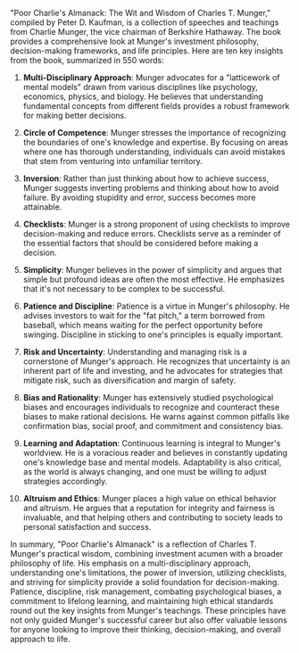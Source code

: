 "Poor Charlie's Almanack: The Wit and Wisdom of Charles T. Munger," compiled by Peter D. Kaufman, is a collection of speeches and teachings from Charlie Munger, the vice chairman of Berkshire Hathaway. The book provides a comprehensive look at Munger's investment philosophy, decision-making frameworks, and life principles. Here are ten key insights from the book, summarized in 550 words:

1. **Multi-Disciplinary Approach**: Munger advocates for a "latticework of mental models" drawn from various disciplines like psychology, economics, physics, and biology. He believes that understanding fundamental concepts from different fields provides a robust framework for making better decisions.

2. **Circle of Competence**: Munger stresses the importance of recognizing the boundaries of one's knowledge and expertise. By focusing on areas where one has thorough understanding, individuals can avoid mistakes that stem from venturing into unfamiliar territory.

3. **Inversion**: Rather than just thinking about how to achieve success, Munger suggests inverting problems and thinking about how to avoid failure. By avoiding stupidity and error, success becomes more attainable.

4. **Checklists**: Munger is a strong proponent of using checklists to improve decision-making and reduce errors. Checklists serve as a reminder of the essential factors that should be considered before making a decision.

5. **Simplicity**: Munger believes in the power of simplicity and argues that simple but profound ideas are often the most effective. He emphasizes that it's not necessary to be complex to be successful.

6. **Patience and Discipline**: Patience is a virtue in Munger's philosophy. He advises investors to wait for the "fat pitch," a term borrowed from baseball, which means waiting for the perfect opportunity before swinging. Discipline in sticking to one's principles is equally important.

7. **Risk and Uncertainty**: Understanding and managing risk is a cornerstone of Munger's approach. He recognizes that uncertainty is an inherent part of life and investing, and he advocates for strategies that mitigate risk, such as diversification and margin of safety.

8. **Bias and Rationality**: Munger has extensively studied psychological biases and encourages individuals to recognize and counteract these biases to make rational decisions. He warns against common pitfalls like confirmation bias, social proof, and commitment and consistency bias.

9. **Learning and Adaptation**: Continuous learning is integral to Munger's worldview. He is a voracious reader and believes in constantly updating one's knowledge base and mental models. Adaptability is also critical, as the world is always changing, and one must be willing to adjust strategies accordingly.

10. **Altruism and Ethics**: Munger places a high value on ethical behavior and altruism. He argues that a reputation for integrity and fairness is invaluable, and that helping others and contributing to society leads to personal satisfaction and success.

In summary, "Poor Charlie's Almanack" is a reflection of Charles T. Munger's practical wisdom, combining investment acumen with a broader philosophy of life. His emphasis on a multi-disciplinary approach, understanding one's limitations, the power of inversion, utilizing checklists, and striving for simplicity provide a solid foundation for decision-making. Patience, discipline, risk management, combating psychological biases, a commitment to lifelong learning, and maintaining high ethical standards round out the key insights from Munger's teachings. These principles have not only guided Munger's successful career but also offer valuable lessons for anyone looking to improve their thinking, decision-making, and overall approach to life.